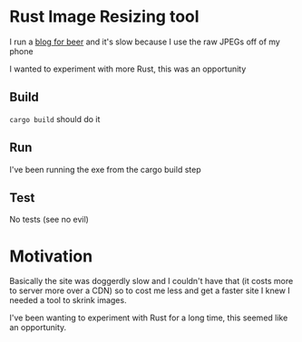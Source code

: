 # Rust Image Resizing tool

I run a [blog for beer](https://www.beerbuddies.co.uk) and it's slow because I use the raw JPEGs off of my phone

I wanted to experiment with more Rust, this was an opportunity

## Build

`cargo build` should do it

## Run 

I've been running the exe from the cargo build step

## Test

No tests (see no evil)

# Motivation

Basically the site was doggerdly slow and I couldn't have that (it costs more to server more over a CDN) so to cost me less and get a faster site I knew I needed a tool to skrink images.

I've been wanting to experiment with Rust for a long time, this seemed like an opportunity.